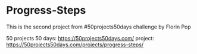 # Progress-Steps
This is the second project from #50projects50days challenge by Florin Pop

50 projects 50 days: https://50projects50days.com/
project: https://50projects50days.com/projects/progress-steps/
